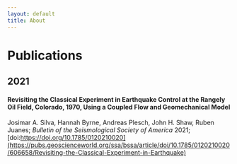 ```yaml
---
layout: default
title: About
---
```

# Publications

## 2021

#### Revisiting the Classical Experiment in Earthquake Control at the Rangely Oil Field, Colorado, 1970, Using a Coupled Flow and Geomechanical Model  
Josimar A. Silva, Hannah Byrne, Andreas Plesch, John H. Shaw, Ruben Juanes; *Bulletin of the Seismological Society of America* 2021; [doi:https://doi.org/10.1785/0120210020](https://pubs.geoscienceworld.org/ssa/bssa/article/doi/10.1785/0120210020/606658/Revisiting-the-Classical-Experiment-in-Earthquake)
